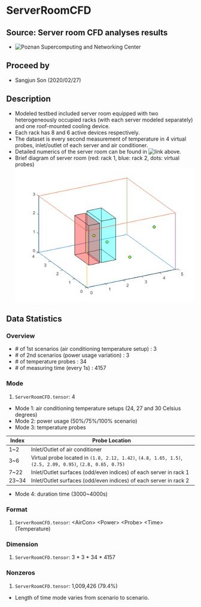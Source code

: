 # ServerRoomCFD

## Source: Server room CFD analyses results 
- ![Poznan Supercomputing and Networking Center](https://zenodo.org/record/3610078#.XlNpAigzaM8)

## Proceed by
  - Sangjun Son (2020/02/27)

## Description
- Modeled testbed included server room equipped with two heterogeneously occupied racks (with each server modeled separately) and one roof-mounted cooling device.
- Each rack has 8 and 6 active devices respectively.
- The dataset is every second measurement of temperature in 4 virtual probes, inlet/outlet of each server and air conditioner.
- Detailed numerics of the server room can be found in ![link](https://zenodo.org/record/3610078#.XlNpAigzaM8) above.
- Brief diagram of server room (red: rack 1, blue: rack 2, dots: virtual probes)
![diagram](./original/diagram.png)

## Data Statistics
### Overview
- \# of 1st scenarios (air conditioning temperature setup) : 3
- \# of 2nd scenarios (power usage variation) : 3
- \# of temperature probes : 34
- \# of measuring time (every 1s) : 4157

### Mode
1) `ServerRoomCFD.tensor`: 4
  - Mode 1: air conditioning temperature setups (24, 27 and 30 Celsius degrees)
  - Mode 2: power usage (50%/75%/100% scenario)
  - Mode 3: temperature probes

Index | Probe Location
--- | ---
1~2 | Inlet/Outlet of air conditioner
3~6 | Virtual probe located in `(1.8, 2.12, 1.42)`, `(4.8, 1.65, 1.5)`, `(2.5, 2.09, 0.95)`, `(2.8, 0.65, 0.75)`
7~22 | Inlet/Outlet surfaces (odd/even indices) of each server in rack 1
23~34 | Inlet/Outlet surfaces (odd/even indices) of each server in rack 2
  - Mode 4: duration time (3000~4000s)

### Format
1) `ServerRoomCFD.tensor`: \<AirCon> \<Power> \<Probe> \<Time> (Temperature)

### Dimension
1) `ServerRoomCFD.tensor`: 3 * 3 * 34 * 4157

### Nonzeros
1) `ServerRoomCFD.tensor`: 1,009,426 (79.4%)
  - Length of time mode varies from scenario to scenario.

